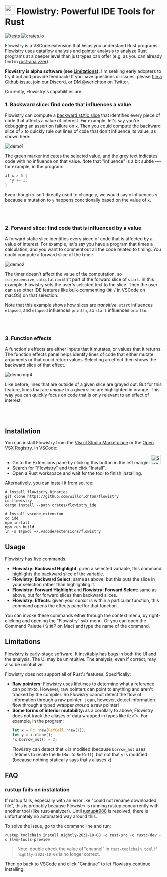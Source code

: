 # <img src="https://user-images.githubusercontent.com/663326/134070630-47b95f41-a4a7-4ded-a5cb-9884d1af2468.png" height="30" /> Flowistry: Powerful IDE Tools for Rust

[![tests](https://github.com/willcrichton/flowistry/actions/workflows/tests.yml/badge.svg)](https://github.com/willcrichton/flowistry/actions/workflows/ci.yml)
[![crates.io](https://img.shields.io/crates/v/flowistry.svg)](https://crates.io/crates/flowistry)

Flowistry is a VSCode extension that helps you understand Rust programs. Flowistry uses [dataflow analysis](https://en.wikipedia.org/wiki/Data-flow_analysis) and [pointer analysis](https://en.wikipedia.org/wiki/Pointer_analysis) to analyze Rust programs at a deeper level than just types can offer (e.g. as you can already find in [rust-analyzer](https://rust-analyzer.github.io/)).

**Flowistry is alpha software (see [Limitations](#limitations)).** I'm seeking early adopters to try it out and provide feedback! If you have questions or issues, please [file a Github issue](https://github.com/willcrichton/flowistry/issues), [join our Discord](https://discord.gg/XkcpkQn2Ah), or [DM @wcrichton on Twitter](https://twitter.com/wcrichton).

Currently, Flowistry's capabilities are:

### 1. Backward slice: find code that influences a value

Flowistry can compute a [backward static slice](https://en.wikipedia.org/wiki/Program_slicing) that identifies every piece of code that affects a value of interest. For example, let's say you're debugging an assertion failure on `x`. Then you could compute the backward slice of `x` to quickly rule out lines of code that don't influence its value, as shown here:

![demo1](https://user-images.githubusercontent.com/663326/134042737-0957a533-8c53-49b6-ba5b-d19de9a96d88.gif)

The green marker indicates the selected value, and the grey text indicates code with no influence on that value. Note that "influence" is a bit subtle --- for example, in the program:

```rust
if x > 0 {
  *y += 1;
}
```

Even though `x` isn't directly used to change `y`, we would say `x` influences `y` because a mutation to `y` happens conditionally based on the value of `x`.

<br>
<br>

### 2. Forward slice: find code that is influenced by a value

A forward static slice identifies every piece of code that is affected by a value of interest. For example, let's say you have a program that times a calculation, and you want to comment out all the code related to timing. You could compute a forward slice of the timer:

![demo2](https://user-images.githubusercontent.com/663326/134043212-f4263dc5-5f9b-432b-9e72-f57c1188b0c4.gif)

The timer doesn't affect the value of the computation, so `run_expensive_calculation` isn't part of the forward slice of `start`. In this example, Flowistry sets the user's selected text to the slice. Then the user can use other IDE features like bulk-commenting (⌘-/ in VSCode on macOS) on that selection.

Note that this example shows how slices are *transitive*: `start` influences `elapsed`, and `elapsed` influences `println`, so `start` influences `println`.

<br>
<br>

### 3. Function effects

A function's effects are either inputs that it mutates, or values that it returns. The function effects panel helps identify lines of code that either mutate arguments or that could return values. Selecting an effect then shows the backward slice of that effect. 

![demo mp4](https://user-images.githubusercontent.com/663326/133518170-cfc0e12b-6be3-4180-a661-418d3ccb5d2b.gif)

Like before, lines that are outside of a given slice are grayed out. But for this feature, lines that are _unique_ to a given slice are highlighted in orange. This way you can quickly focus on code that is only relevant to an effect of interest.

<br>
<br>

## Installation

You can install Flowistry from the [Visual Studio Marketplace](https://marketplace.visualstudio.com/items?itemName=wcrichton.flowistry) or the [Open VSX Registry](https://open-vsx.org/extension/wcrichton/flowistry). In VSCode: 
* Go to the Extensions pane by clicking this button in the left margin: <img width="30" alt="Screen Shot 2021-09-20 at 9 30 43 AM" src="https://user-images.githubusercontent.com/663326/134039225-68d11dce-be71-4f33-8057-569346ef26bc.png">
* Search for "Flowistry" and then click "Install".
* Open a Rust workspace and wait for the tool to finish installing.


Alternatively, you can install it from source:

```
# Install flowistry binaries
git clone https://github.com/willcrichton/flowistry
cd flowistry
cargo install --path crates/flowistry_ide

# Install vscode extension
cd ide
npm install
npm run build
ln -s $(pwd) ~/.vscode/extensions/flowistry
```

## Usage

Flowistry has five commands:
* **Flowistry: Backward Highlight**: given a selected variable, this command highlights the backward slice of the variable.
* **Flowistry: Backward Select**: same as above, but this puts the slice in your selection rather than highlighting it. 
* **Flowistry: Forward Highlight** and **Flowistry: Forward Select**: same as above, but for forward slices than backward slices.
* **Flowistry: Effects**: given your cursor is within a particular function, this command opens the effects panel for that function.

You can invoke these commands either through the context menu, by right-clicking and opening the "Flowistry" sub-menu. Or you can open the Command Palette (⇧⌘P on Mac) and type the name of the command.

## Limitations

Flowistry is early-stage software. It inevitably has bugs in both the UI and the analysis. The UI may be unintuitive. The analysis, even if correct, may also be unintuitive.

Flowistry does not support all of Rust's features. Specifically:
* **Raw pointers:** Flowistry uses lifetimes to determine what a reference can point-to. However, raw pointers can point to anything and aren't tracked by the compiler. So Flowistry cannot detect the flow of information through a raw pointer. It can, however, detect information flow through a typed wrapper _around_ a raw pointer!
* **Some forms of interior mutability:** as a corollary to above, Flowistry does not track the aliases of data wrapped in types like `Rc<T>`. For example, in the program:
  ```rust
  let x = Rc::new(RefCell::new(1));
  let y = x.clone();
  *x.borrow_mut() = 2;
  ```
  Flowistry can detect that `x` is modified (because `borrow_mut` uses lifetimes to relate the `RefMut` to `RefCell`), but not that `y` is modified (because nothing statically says that `y` aliases `x`).

## FAQ

### rustup fails on installation

If rustup fails, especially with an error like "could not rename downloaded file", this is probably because Flowistry is running rustup concurrently with another tool (like rust-analyzer). Until [rustup#988](https://github.com/rust-lang/rustup/issues/988) is resolved, there is unfortunately no automated way around this. 

To solve the issue, go to the command line and run:

```
rustup toolchain install nightly-2021-10-08 -c rust-src -c rustc-dev -c llvm-tools-preview
```

> Note: double check the value of "channel" in `rust-toolchain.toml` if `nightly-2021-10-08` is no longer correct.

Then go back to VSCode and click "Continue" to let Flowistry continue installing.
